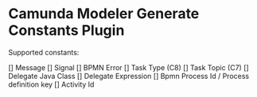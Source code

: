 # Camunda Modeler Generate Constants Plugin

Supported constants:

[] Message
[] Signal
[] BPMN Error
[] Task Type (C8)
[] Task Topic (C7)
[] Delegate Java Class
[] Delegate Expression
[] Bpmn Process Id / Process definition key
[] Activity Id